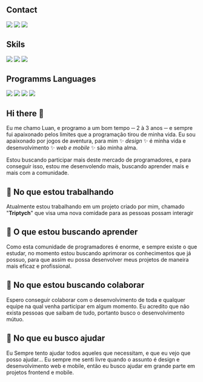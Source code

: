 ## Contact

![](https://img.shields.io/badge/INSTAGRAM-%23E4405F?style=for-the-badge&logo=instagram&logoColor=fff)
![](https://img.shields.io/badge/twitter-%231DA1F2.svg?&style=for-the-badge&logo=twitter&logoColor=white)
![](https://img.shields.io/badge/LINKEDIN-%230077b5?&style=for-the-badge&logo=linkedin&logoColor=fff)

## Skils

![](https://img.shields.io/badge/ReactJs-%230000CD?&style=for-the-badge&logo=React&logoColor=fff)
![](https://img.shields.io/badge/ReactNative-%2300BFFF?&style=for-the-badge&logo=React&logoColor=333)
![](https://img.shields.io/badge/NODEJS-%23?&style=for-the-badge&logo=Node.Js&logoColor=fff)

## Programms Languages

![](https://img.shields.io/badge/javascript-%23F7DF1E.svg?&style=for-the-badge&logo=javascript&logoColor=black)
![](https://img.shields.io/badge/typescript-%234169E1.svg?&style=for-the-badge&logo=typescript&logoColor=black)
![](https://img.shields.io/badge/html-%23B22222.svg?&style=for-the-badge&logo=html5&logoColor=black)
![](https://img.shields.io/badge/css-%2300CED1.svg?&style=for-the-badge&logo=css3&logoColor=black)

## Hi there 👋

Eu me chamo Luan, e programo a um bom tempo ─ 2 à 3 anos ─ e sempre fui apaixonado pelos limites que a programação tirou de minha vida. Eu sou apaixonado por jogos de aventura, para mim  ✨ _design_ ✨ é minha vida e desenvolvimento ✨ _web e mobile_ ✨ são minha alma.

Estou buscando participar mais deste mercado de programadores, e para conseguir isso, estou me desenvolendo mais, buscando aprender mais e mais com a comunidade.

## :telescope: No que estou trabalhando

Atualmente estou trabalhando em um projeto criado por mim, chamado "**Triptych**" que visa uma nova comidade para as pessoas possam interagir

##  :seedling: O que estou buscando aprender

Como esta comunidade de programadores é enorme, e sempre existe o que estudar, no momento estou buscando aprimorar os conhecimentos que já possuo, para que assim eu possa desenvolver meus projetos de maneira mais eficaz e profissional.

## :dancers: No que estou buscando colaborar

Espero conseguir colaborar com o desenvolvimento de toda e qualquer equipe na qual venha participar em algum momento. Eu acredito que não exista pessoas que saibam de tudo, portanto busco o desenvolvimento mútuo.

## :speech_balloon: No que eu busco ajudar

Eu Sempre tento ajudar todos aqueles que necessitam, e que eu vejo que posso ajudar... Eu sempre me senti livre quando o assunto é design e desenvolvimento web e mobile, então eu busco ajudar em grande parte em projetos frontend e mobile.

<!--
**luan4g/luan4g** is a ✨ _special_ ✨ repository because its `README.md` (this file) appears on your GitHub profile.

Here are some ideas to get you started:

- 🔭 I’m currently working on ...
- 🌱 I’m currently learning ...
- 👯 I’m looking to collaborate on ...
- 🤔 I’m looking for help with ...
- 💬 Ask me about ...
- 📫 How to reach me: ...
- 😄 Pronouns: ...
- ⚡ Fun fact: ...
-->

